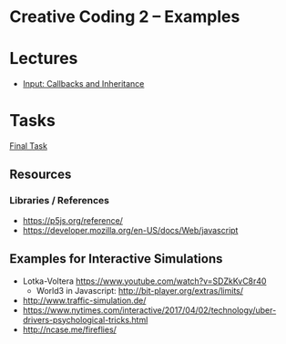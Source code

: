 # Creative Coding 2 – Examples

# Lectures

- [Input: Callbacks and Inheritance](Input-Inheritance.md)

# Tasks

[Final Task](FinaleProject.md)

## Resources

### Libraries / References
- https://p5js.org/reference/
- https://developer.mozilla.org/en-US/docs/Web/javascript

## Examples for Interactive Simulations
- Lotka-Voltera https://www.youtube.com/watch?v=SDZkKvC8r40
    - World3 in Javascript: http://bit-player.org/extras/limits/
- http://www.traffic-simulation.de/
- https://www.nytimes.com/interactive/2017/04/02/technology/uber-drivers-psychological-tricks.html
- http://ncase.me/fireflies/
